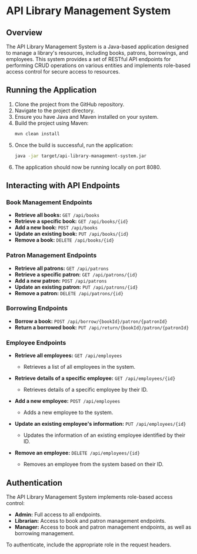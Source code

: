 # API Library Management System

## Overview

The API Library Management System is a Java-based application designed to manage a library's resources, including books, patrons, borrowings, and employees. This system provides a set of RESTful API endpoints for performing CRUD operations on various entities and implements role-based access control for secure access to resources.

## Running the Application

1. Clone the project from the GitHub repository.
2. Navigate to the project directory.
3. Ensure you have Java and Maven installed on your system.
4. Build the project using Maven:
    ```bash
    mvn clean install
    ```
5. Once the build is successful, run the application:
    ```bash
    java -jar target/api-library-management-system.jar
    ```
6. The application should now be running locally on port 8080.

## Interacting with API Endpoints

### Book Management Endpoints

- **Retrieve all books:** `GET /api/books`
- **Retrieve a specific book:** `GET /api/books/{id}`
- **Add a new book:** `POST /api/books`
- **Update an existing book:** `PUT /api/books/{id}`
- **Remove a book:** `DELETE /api/books/{id}`

### Patron Management Endpoints

- **Retrieve all patrons:** `GET /api/patrons`
- **Retrieve a specific patron:** `GET /api/patrons/{id}`
- **Add a new patron:** `POST /api/patrons`
- **Update an existing patron:** `PUT /api/patrons/{id}`
- **Remove a patron:** `DELETE /api/patrons/{id}`

### Borrowing Endpoints

- **Borrow a book:** `POST /api/borrow/{bookId}/patron/{patronId}`
- **Return a borrowed book:** `PUT /api/return/{bookId}/patron/{patronId}`
  
### Employee Endpoints

- **Retrieve all employees:** `GET /api/employees`
  - Retrieves a list of all employees in the system.

- **Retrieve details of a specific employee:** `GET /api/employees/{id}`
  - Retrieves details of a specific employee by their ID.

- **Add a new employee:** `POST /api/employees`
  - Adds a new employee to the system.

- **Update an existing employee's information:** `PUT /api/employees/{id}`
  - Updates the information of an existing employee identified by their ID.

- **Remove an employee:** `DELETE /api/employees/{id}`
  - Removes an employee from the system based on their ID.



## Authentication

The API Library Management System implements role-based access control:
- **Admin:** Full access to all endpoints.
- **Librarian:** Access to book and patron management endpoints.
- **Manager:** Access to book and patron management endpoints, as well as borrowing management.

To authenticate, include the appropriate role in the request headers.
